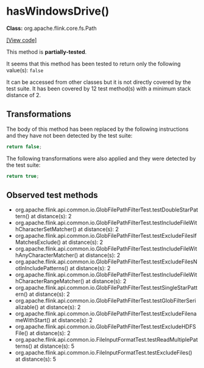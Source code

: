 # hasWindowsDrive()

**Class:** org.apache.flink.core.fs.Path

[[View code]](https://github.com/apache/flink/blob/740f711c4ec9c4b7cdefd01c9f64857c345a68a1/flink-core/src/main/java//org/apache/flink/core/fs/Path.java#L506)

This method is **partially-tested**.

It seems that this method has been tested to return only the following value(s): `false`


It can be accessed from other classes but it is not directly covered by the test suite. 
It has been covered by 12 test method(s) with a minimum stack distance of 2.

## Transformations


The body of this method has been replaced by the following instructions and they have not been detected by the test suite:

```Java
return false;
```

The following transformations were also applied and they were detected by the test suite:

```Java
return true;
```





## Observed test methods

* org.apache.flink.api.common.io.GlobFilePathFilterTest.testDoubleStarPattern() at distance(s): 2
* org.apache.flink.api.common.io.GlobFilePathFilterTest.testIncludeFileWithCharacterSetMatcher() at distance(s): 2
* org.apache.flink.api.common.io.GlobFilePathFilterTest.testExcludeFilesIfMatchesExclude() at distance(s): 2
* org.apache.flink.api.common.io.GlobFilePathFilterTest.testIncludeFileWithAnyCharacterMatcher() at distance(s): 2
* org.apache.flink.api.common.io.GlobFilePathFilterTest.testExcludeFilesNotInIncludePatterns() at distance(s): 2
* org.apache.flink.api.common.io.GlobFilePathFilterTest.testIncludeFileWithCharacterRangeMatcher() at distance(s): 2
* org.apache.flink.api.common.io.GlobFilePathFilterTest.testSingleStarPattern() at distance(s): 2
* org.apache.flink.api.common.io.GlobFilePathFilterTest.testGlobFilterSerializable() at distance(s): 2
* org.apache.flink.api.common.io.GlobFilePathFilterTest.testExcludeFilenameWithStart() at distance(s): 2
* org.apache.flink.api.common.io.GlobFilePathFilterTest.testExcludeHDFSFile() at distance(s): 2
* org.apache.flink.api.common.io.FileInputFormatTest.testReadMultiplePatterns() at distance(s): 5
* org.apache.flink.api.common.io.FileInputFormatTest.testExcludeFiles() at distance(s): 5

